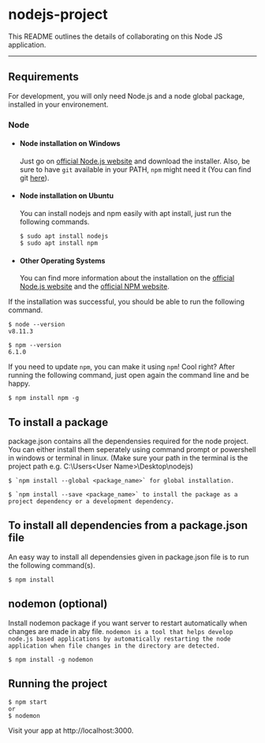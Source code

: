 # nodejs-project

This README outlines the details of collaborating on this Node JS application.

---
## Requirements

For development, you will only need Node.js and a node global package, installed in your environement.

### Node
- #### Node installation on Windows

  Just go on [official Node.js website](https://nodejs.org/) and download the installer.
Also, be sure to have `git` available in your PATH, `npm` might need it (You can find git [here](https://git-scm.com/)).

- #### Node installation on Ubuntu

  You can install nodejs and npm easily with apt install, just run the following commands.

      $ sudo apt install nodejs
      $ sudo apt install npm

- #### Other Operating Systems
  You can find more information about the installation on the [official Node.js website](https://nodejs.org/) and the [official NPM website](https://npmjs.org/).

If the installation was successful, you should be able to run the following command.

    $ node --version
    v8.11.3

    $ npm --version
    6.1.0

If you need to update `npm`, you can make it using `npm`! Cool right? After running the following command, just open again the command line and be happy.

    $ npm install npm -g

###

## To install a package
package.json contains all the dependensies required for the node project. You can either install them seperately using command prompt or powershell in windows or terminal in linux. (Make sure your path in the terminal is the project path e.g. C:\Users\<User Name>\Desktop\nodejs)

    $ `npm install --global <package_name>` for global installation.

    $ `npm install --save <package_name>` to install the package as a project dependency or a development dependency.

## To install all dependencies from a package.json file
An easy way to install all dependensies given in package.json file is to run the following command(s).

    $ npm install

## nodemon (optional)
Install nodemon package if you want server to restart automatically when changes are made in aby file.
`nodemon is a tool that helps develop node.js based applications by automatically restarting the node application when file changes in the directory are detected.`

    $ npm install -g nodemon

## Running the project

    $ npm start
    or
    $ nodemon
    
Visit your app at http://localhost:3000.
